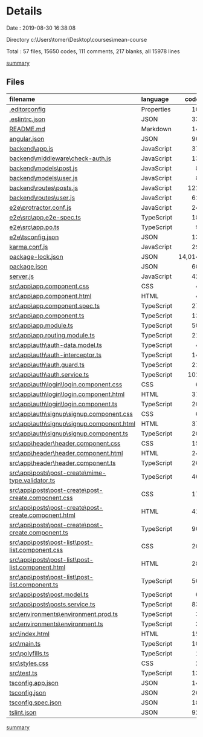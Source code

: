 # Details

Date : 2019-08-30 16:38:08

Directory c:\Users\tomer\Desktop\courses\mean-course

Total : 57 files,  15650 codes, 111 comments, 217 blanks, all 15978 lines

[summary](results.md)

## Files
| filename | language | code | comment | blank | total |
| :--- | :--- | ---: | ---: | ---: | ---: |
| [.editorconfig](file:///c%3A/Users/tomer/Desktop/courses/mean-course/.editorconfig) | Properties | 10 | 1 | 3 | 14 |
| [.eslintrc.json](file:///c%3A/Users/tomer/Desktop/courses/mean-course/.eslintrc.json) | JSON | 33 | 0 | 0 | 33 |
| [README.md](file:///c%3A/Users/tomer/Desktop/courses/mean-course/README.md) | Markdown | 14 | 0 | 14 | 28 |
| [angular.json](file:///c%3A/Users/tomer/Desktop/courses/mean-course/angular.json) | JSON | 96 | 20 | 0 | 116 |
| [backend\app.js](file:///c%3A/Users/tomer/Desktop/courses/mean-course/backend/app.js) | JavaScript | 37 | 0 | 8 | 45 |
| [backend\middleware\check-auth.js](file:///c%3A/Users/tomer/Desktop/courses/mean-course/backend/middleware/check-auth.js) | JavaScript | 13 | 0 | 2 | 15 |
| [backend\models\post.js](file:///c%3A/Users/tomer/Desktop/courses/mean-course/backend/models/post.js) | JavaScript | 8 | 0 | 3 | 11 |
| [backend\models\user.js](file:///c%3A/Users/tomer/Desktop/courses/mean-course/backend/models/user.js) | JavaScript | 8 | 0 | 4 | 12 |
| [backend\routes\posts.js](file:///c%3A/Users/tomer/Desktop/courses/mean-course/backend/routes/posts.js) | JavaScript | 121 | 0 | 11 | 132 |
| [backend\routes\user.js](file:///c%3A/Users/tomer/Desktop/courses/mean-course/backend/routes/user.js) | JavaScript | 61 | 0 | 6 | 67 |
| [e2e\protractor.conf.js](file:///c%3A/Users/tomer/Desktop/courses/mean-course/e2e/protractor.conf.js) | JavaScript | 24 | 6 | 2 | 32 |
| [e2e\src\app.e2e-spec.ts](file:///c%3A/Users/tomer/Desktop/courses/mean-course/e2e/src/app.e2e-spec.ts) | TypeScript | 18 | 1 | 5 | 24 |
| [e2e\src\app.po.ts](file:///c%3A/Users/tomer/Desktop/courses/mean-course/e2e/src/app.po.ts) | TypeScript | 9 | 0 | 3 | 12 |
| [e2e\tsconfig.json](file:///c%3A/Users/tomer/Desktop/courses/mean-course/e2e/tsconfig.json) | JSON | 13 | 0 | 1 | 14 |
| [karma.conf.js](file:///c%3A/Users/tomer/Desktop/courses/mean-course/karma.conf.js) | JavaScript | 29 | 2 | 2 | 33 |
| [package-lock.json](file:///c%3A/Users/tomer/Desktop/courses/mean-course/package-lock.json) | JSON | 14,014 | 0 | 1 | 14,015 |
| [package.json](file:///c%3A/Users/tomer/Desktop/courses/mean-course/package.json) | JSON | 60 | 0 | 1 | 61 |
| [server.js](file:///c%3A/Users/tomer/Desktop/courses/mean-course/server.js) | JavaScript | 42 | 2 | 9 | 53 |
| [src\app\app.component.css](file:///c%3A/Users/tomer/Desktop/courses/mean-course/src/app/app.component.css) | CSS | 4 | 0 | 1 | 5 |
| [src\app\app.component.html](file:///c%3A/Users/tomer/Desktop/courses/mean-course/src/app/app.component.html) | HTML | 4 | 0 | 1 | 5 |
| [src\app\app.component.spec.ts](file:///c%3A/Users/tomer/Desktop/courses/mean-course/src/app/app.component.spec.ts) | TypeScript | 27 | 0 | 5 | 32 |
| [src\app\app.component.ts](file:///c%3A/Users/tomer/Desktop/courses/mean-course/src/app/app.component.ts) | TypeScript | 13 | 0 | 4 | 17 |
| [src\app\app.module.ts](file:///c%3A/Users/tomer/Desktop/courses/mean-course/src/app/app.module.ts) | TypeScript | 50 | 0 | 4 | 54 |
| [src\app\app.routing.module.ts](file:///c%3A/Users/tomer/Desktop/courses/mean-course/src/app/app.routing.module.ts) | TypeScript | 21 | 0 | 5 | 26 |
| [src\app\auth\auth-data.model.ts](file:///c%3A/Users/tomer/Desktop/courses/mean-course/src/app/auth/auth-data.model.ts) | TypeScript | 4 | 0 | 1 | 5 |
| [src\app\auth\auth-interceptor.ts](file:///c%3A/Users/tomer/Desktop/courses/mean-course/src/app/auth/auth-interceptor.ts) | TypeScript | 14 | 1 | 3 | 18 |
| [src\app\auth\auth.guard.ts](file:///c%3A/Users/tomer/Desktop/courses/mean-course/src/app/auth/auth.guard.ts) | TypeScript | 21 | 0 | 4 | 25 |
| [src\app\auth\auth.service.ts](file:///c%3A/Users/tomer/Desktop/courses/mean-course/src/app/auth/auth.service.ts) | TypeScript | 101 | 0 | 16 | 117 |
| [src\app\auth\login\login.component.css](file:///c%3A/Users/tomer/Desktop/courses/mean-course/src/app/auth/login/login.component.css) | CSS | 6 | 0 | 2 | 8 |
| [src\app\auth\login\login.component.html](file:///c%3A/Users/tomer/Desktop/courses/mean-course/src/app/auth/login/login.component.html) | HTML | 37 | 0 | 1 | 38 |
| [src\app\auth\login\login.component.ts](file:///c%3A/Users/tomer/Desktop/courses/mean-course/src/app/auth/login/login.component.ts) | TypeScript | 20 | 0 | 4 | 24 |
| [src\app\auth\signup\signup.component.css](file:///c%3A/Users/tomer/Desktop/courses/mean-course/src/app/auth/signup/signup.component.css) | CSS | 6 | 0 | 2 | 8 |
| [src\app\auth\signup\signup.component.html](file:///c%3A/Users/tomer/Desktop/courses/mean-course/src/app/auth/signup/signup.component.html) | HTML | 37 | 0 | 1 | 38 |
| [src\app\auth\signup\signup.component.ts](file:///c%3A/Users/tomer/Desktop/courses/mean-course/src/app/auth/signup/signup.component.ts) | TypeScript | 20 | 0 | 4 | 24 |
| [src\app\header\header.component.css](file:///c%3A/Users/tomer/Desktop/courses/mean-course/src/app/header/header.component.css) | CSS | 15 | 0 | 4 | 19 |
| [src\app\header\header.component.html](file:///c%3A/Users/tomer/Desktop/courses/mean-course/src/app/header/header.component.html) | HTML | 24 | 0 | 1 | 25 |
| [src\app\header\header.component.ts](file:///c%3A/Users/tomer/Desktop/courses/mean-course/src/app/header/header.component.ts) | TypeScript | 26 | 0 | 8 | 34 |
| [src\app\posts\post-create\mime-type.validator.ts](file:///c%3A/Users/tomer/Desktop/courses/mean-course/src/app/posts/post-create/mime-type.validator.ts) | TypeScript | 46 | 2 | 3 | 51 |
| [src\app\posts\post-create\post-create.component.css](file:///c%3A/Users/tomer/Desktop/courses/mean-course/src/app/posts/post-create/post-create.component.css) | CSS | 17 | 0 | 5 | 22 |
| [src\app\posts\post-create\post-create.component.html](file:///c%3A/Users/tomer/Desktop/courses/mean-course/src/app/posts/post-create/post-create.component.html) | HTML | 41 | 0 | 3 | 44 |
| [src\app\posts\post-create\post-create.component.ts](file:///c%3A/Users/tomer/Desktop/courses/mean-course/src/app/posts/post-create/post-create.component.ts) | TypeScript | 96 | 0 | 7 | 103 |
| [src\app\posts\post-list\post-list.component.css](file:///c%3A/Users/tomer/Desktop/courses/mean-course/src/app/posts/post-list/post-list.component.css) | CSS | 20 | 0 | 6 | 26 |
| [src\app\posts\post-list\post-list.component.html](file:///c%3A/Users/tomer/Desktop/courses/mean-course/src/app/posts/post-list/post-list.component.html) | HTML | 28 | 0 | 1 | 29 |
| [src\app\posts\post-list\post-list.component.ts](file:///c%3A/Users/tomer/Desktop/courses/mean-course/src/app/posts/post-list/post-list.component.ts) | TypeScript | 56 | 5 | 8 | 69 |
| [src\app\posts\post.model.ts](file:///c%3A/Users/tomer/Desktop/courses/mean-course/src/app/posts/post.model.ts) | TypeScript | 6 | 0 | 1 | 7 |
| [src\app\posts\posts.service.ts](file:///c%3A/Users/tomer/Desktop/courses/mean-course/src/app/posts/posts.service.ts) | TypeScript | 83 | 0 | 10 | 93 |
| [src\environments\environment.prod.ts](file:///c%3A/Users/tomer/Desktop/courses/mean-course/src/environments/environment.prod.ts) | TypeScript | 3 | 0 | 1 | 4 |
| [src\environments\environment.ts](file:///c%3A/Users/tomer/Desktop/courses/mean-course/src/environments/environment.ts) | TypeScript | 3 | 11 | 3 | 17 |
| [src\index.html](file:///c%3A/Users/tomer/Desktop/courses/mean-course/src/index.html) | HTML | 15 | 0 | 2 | 17 |
| [src\main.ts](file:///c%3A/Users/tomer/Desktop/courses/mean-course/src/main.ts) | TypeScript | 10 | 0 | 4 | 14 |
| [src\polyfills.ts](file:///c%3A/Users/tomer/Desktop/courses/mean-course/src/polyfills.ts) | TypeScript | 1 | 55 | 8 | 64 |
| [src\styles.css](file:///c%3A/Users/tomer/Desktop/courses/mean-course/src/styles.css) | CSS | 2 | 1 | 2 | 5 |
| [src\test.ts](file:///c%3A/Users/tomer/Desktop/courses/mean-course/src/test.ts) | TypeScript | 13 | 4 | 4 | 21 |
| [tsconfig.app.json](file:///c%3A/Users/tomer/Desktop/courses/mean-course/tsconfig.app.json) | JSON | 14 | 0 | 1 | 15 |
| [tsconfig.json](file:///c%3A/Users/tomer/Desktop/courses/mean-course/tsconfig.json) | JSON | 26 | 0 | 1 | 27 |
| [tsconfig.spec.json](file:///c%3A/Users/tomer/Desktop/courses/mean-course/tsconfig.spec.json) | JSON | 18 | 0 | 1 | 19 |
| [tslint.json](file:///c%3A/Users/tomer/Desktop/courses/mean-course/tslint.json) | JSON | 92 | 0 | 0 | 92 |

[summary](results.md)